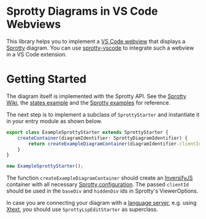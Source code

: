 # Sprotty Diagrams in VS Code Webviews

This library helps you to implement a [VS Code webview](https://code.visualstudio.com/api/extension-guides/webview) that displays a [Sprotty](https://www.npmjs.com/package/sprotty) diagram. You can use [sprotty-vscode](https://www.npmjs.com/package/sprotty-vscode) to integrate such a webview in a VS Code extension.

# Getting Started

The diagram itself is implemented with the Sprotty API. See the [Sprotty Wiki](https://github.com/eclipse/sprotty/wiki), the [states example](https://github.com/eclipse/sprotty-vscode/tree/master/example/states/webview) and the [Sprotty examples](https://github.com/eclipse/sprotty/tree/master/examples) for reference.

The next step is to implement a subclass of `SprottyStarter` and instantiate it in your entry module as shown below.

```typescript
export class ExampleSprottyStarter extends SprottyStarter {
    createContainer(diagramIdentifier: SprottyDiagramIdentifier) {
        return createExampleDiagramContainer(diagramIdentifier.clientId);
    }
}

new ExampleSprottyStarter();
```

The function `createExampleDiagramContainer` should create an [InversifyJS](https://www.npmjs.com/package/inversify) container with all necessary [Sprotty configuration](https://github.com/eclipse/sprotty/wiki/Dependency-Injection). The passed `clientId` should be used in the `baseDiv` and `hiddenDiv` ids in Sprotty's ViewerOptions.

In case you are connecting your diagram with a [language server](https://microsoft.github.io/language-server-protocol/), e.g. using [Xtext](http://xtext.org), you should use `SprottyLspEditStarter` as superclass.

